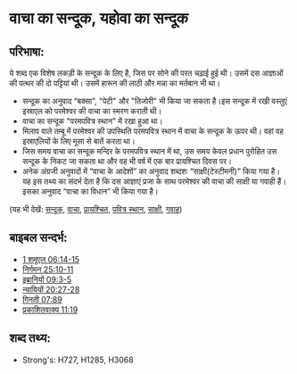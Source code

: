 # वाचा का सन्दूक, यहोवा का सन्दूक #

## परिभाषा: ##

ये शब्द एक विशेष लकड़ी के सन्दूक के लिए है, जिस पर सोने की परत चढ़ाई हुई थी। उसमें दस आज्ञाओं की पत्थर की दो पट्टियां थी। उसमें हारून की लाठी और मन्ना का मर्तबान भी था।

* सन्दूक का अनुवाद “बक्सा”, "पेटी" और "तिजोरी" भी किया जा सकता है।इस सन्दूक में रखी वस्तुएं इस्राएल को परमेश्वर की वाचा का स्मरण कराती थी।
* वाचा का सन्दूक "परमपवित्र स्थान" में रखा हुआ था।
* मिलाप वाले तम्बू में परमेश्वर की उपस्थिति परमपवित्र स्थान में वाचा के सन्दूक के ऊपर थी। वहां वह इस्राएलियों के लिए मूसा से बातें करता था।
* जिस समय वाचा का सन्दूक मन्दिर के परमपवित्र स्थान में था, उस समय केवल प्रधान पुरोहित उस सन्दूक के निकट जा सकता था और वह भी वर्ष में एक बार प्रायश्चित दिवस पर।
* अनेक अंग्रजी अनुवादों में “वाचा के आदेशों” का अनुवाद शब्दशः “साक्षी(टेस्टीमनी)” किया गया है। यह इस तथ्य का संदर्भ देता है कि दस आज्ञाएं प्रजा के साथ परमेश्वर की वाचा की साक्षी या गवाही हैं। इसका अनुवाद “वाचा का विधान” भी किया गया है।

(यह भी देखें: [सन्दूक](../kt/ark.md), [वाचा](../kt/covenant.md), [प्रायश्चित](../kt/atonement.md), [पवित्र स्थान](../kt/holyplace.md), [साक्षी](../kt/testimony.md), [गवाह](../kt/witness.md))

## बाइबल सन्दर्भ: ##

* [1 शमूएल 06:14-15](rc://hi/tn/help/1sa/06/14)
* [निर्गमन 25:10-11](rc://hi/tn/help/exo/25/10)
* [इब्रानियों 09:3-5](rc://hi/tn/help/heb/09/03)
* [न्यायियों 20:27-28](rc://hi/tn/help/jdg/20/27)
* [गिनती 07:89](rc://hi/tn/help/num/07/89)
* [प्रकाशितवाक्य 11:19](rc://hi/tn/help/rev/11/19)


## शब्द तथ्य: ##

* Strong's: H727, H1285, H3068
